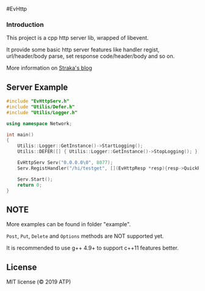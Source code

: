 #EvHttp
### Introduction
This project is a cpp http server lib, wrapped of libevent.

It provide some basic http server features like handler regist, 
url/header/body parse, set response code/header/body and so on.

More information on [Straka's blog](http://www.straka.cn/blog/cpp-wrapped-http-server-based-on-libevent/)

Server Example
--------------

```c++
#include "EvHttpServ.h"
#include "Utilis/Defer.h"
#include "Utilis/Logger.h"

using namespace Network;

int main()
{
    Utilis::Logger::GetInstance()->StartLogging();
    Utilis::DEFER([] { Utilis::Logger::GetInstance()->StopLogging(); });

    EvHttpServ Serv("0.0.0.0\0", 8077);
    Serv.RegistHandler("/hi/testget", [](EvHttpResp *resp){resp->QuickResponse(200,"Hello World!\n");});

    Serv.Start();
    return 0;
}
```

NOTE
----

More examples can be found in folder "example".

`Post`, `Put`, `Delete` and `Options` methods are NOT supported yet.

It is recommended to use g++ 4.9+ to support c++11 features better.

License
-------
MIT license (© 2019 ATP)